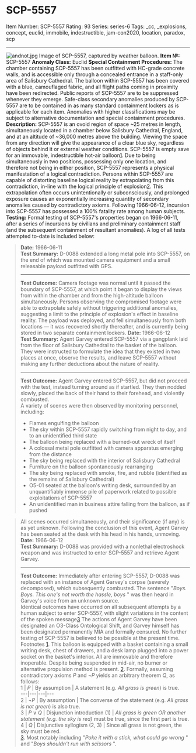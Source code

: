 # SCP-5557
Item Number: SCP-5557
Rating: 93
Series: series-6
Tags: _cc, _explosions, concept, euclid, immobile, indestructible, jam-con2020, location, paradox, scp

---

![andnot.jpg](https://scp-wiki.wdfiles.com/local--files/scp-5557/andnot.jpg)
Image of SCP-5557, captured by weather balloon.
**Item №:** SCP-5557
**Anomaly Class:** Euclid
**Special Containment Procedures:** The chamber containing SCP-5557 has been outfitted with HC-grade concrete walls, and is accessible only through a concealed entrance in a staff-only area of Salisbury Cathedral. The balloon within SCP-5557 has been covered with a blue, camouflaged fabric, and all flight paths coming in proximity have been redirected. Public reports of SCP-5557 are to be suppressed whenever they emerge.
Safe-class secondary anomalies produced by SCP-5557 are to be contained in as many standard containment lockers as is applicable for each item. Anomalies with higher classifications may be subject to alternative documentation and special containment procedures.
**Description:** SCP-5557 is an ovoid region of space ~25 metres in length, simultaneously located in a chamber below Salisbury Cathedral, England, and at an altitude of ~36,000 metres above the building. Viewing the space from any direction will give the appearance of a clear blue sky, regardless of objects behind it or external weather conditions. SCP-5557 is empty save for an immovable, indestructible hot-air balloon[1](javascript:;).
Due to being simultaneously in two positions, possessing only one location, and therefore not being in either position, SCP-5557 represents a physical manifestation of a logical contradiction. Persons within SCP-5557 are capable of distorting baseline logical reality by extrapolating from this contradiction, in-line with the logical principle of explosion[2](javascript:;). This extrapolation often occurs unintentionally or subconsciously, and prolonged exposure causes an exponentially increasing quantity of secondary anomalies caused by contradictory axioms.
Following 1966-06-12, incursion into SCP-5557 has possessed a 100% fatality rate among human subjects.
**Testing:** Formal testing of SCP-5557's properties began on 1966-06-11, after a series of incursions by civilians and preliminary containment staff (and the subsequent containment of resultant anomalies). A log of all tests attempted to-date is included below:
> **Date:** 1966-06-11  
>  **Test Summary:** D-0088 extended a long metal pole into SCP-5557, on the end of which was mounted camera equipment and a small releasable payload outfitted with GPS.
> * * *
> **Test Outcome:** Camera footage was normal until it passed the boundary of SCP-5557, at which point it began to display the views from within the chamber and from the high-altitude balloon simultaneously. Persons observing the compromised footage were able to extrapolate safely without triggering additional anomalies, suggesting a limit to the principle of explosion's effect in baseline reality. The payload was deployed, and fell simultaneously from both locations — it was recovered shortly thereafter, and is currently being stored in two separate containment lockers.
> **Date:** 1966-06-12  
>  **Test Summary:** Agent Garvey entered SCP-5557 via a gangplank laid from the floor of Salisbury Cathedral to the basket of the balloon. They were instructed to formulate the idea that they existed in two places at once, observe the results, and leave SCP-5557 without making any further deductions about the nature of reality.
> * * *
> **Test Outcome:** Agent Garvey entered SCP-5557, but did not proceed with the test, instead turning around as if startled. They then nodded slowly, placed the back of their hand to their forehead, and violently combusted.  
>  A variety of scenes were then observed by monitoring personnel, including:
>   * Flames engulfing the balloon
>   * The sky within SCP-5557 rapidly switching from night to day, and to an unidentified third state
>   * The balloon being replaced with a burned-out wreck of itself
>   * A colossal metal pole outfitted with camera apparatus emerging from the distance
>   * The sky being replaced with the interior of Salisbury Cathedral
>   * Furniture on the balloon spontaneously rearranging
>   * The sky being replaced with smoke, fire, and rubble (identified as the remains of Salisbury Cathedral)
>   * O5-01 seated at the balloon's writing desk, surrounded by an unquantifiably immense pile of paperwork related to possible exploitations of SCP-5557
>   * An unidentified man in business attire falling from the balloon, as if pushed
> 

> All scenes occurred simultaneously, and their significance (if any) is as yet unknown. Following the conclusion of this event, Agent Garvey has been seated at the desk with his head in his hands, unmoving.
> **Date:** 1966-06-12  
>  **Test Summary:** D-0088 was provided with a nonlethal electroshock weapon and was instructed to enter SCP-5557 and retrieve Agent Garvey.
> * * *
> **Test Outcome:** Immediately after entering SCP-5557, D-0088 was replaced with an instance of Agent Garvey's corpse (severely decomposed), which subsequently combusted. The sentence "_Boys. Boys. This one's not worth the hassle, boys_ " was then heard in Garvey's voice from an unknown source.  
>  Identical outcomes have occurred on all subsequent attempts by a human subject to enter SCP-5557, with slight variations in the content of the spoken message[3](javascript:;) The actions of Agent Garvey have been designated an O3-Class Ontological Shift, and Garvey himself has been designated permanently MIA and formally censured.
No further testing of SCP-5557 is believed to be possible at the present time.
Footnotes
[1](javascript:;). This balloon is equipped with a basket containing a small writing desk, chest of drawers, and a desk lamp plugged into a power socket on the basket's interior. All are immovable and therefore inoperable. Despite being suspended in mid-air, no burner or alternative propulsion method is present.
[2](javascript:;). Formally, assuming contradictory axioms $P$ and $¬P$ yields an arbitrary theorem $Q$, as follows:  
1 | $P$ | By assumption | A statement (e.g. _All grass is green_) is true.  
---|---|---|---  
2 | $¬P$ | By assumption | The converse of the statement (e.g. _All grass is not green_) is also true.  
3 | $P ∨ Q$ | Disjunction introduction (1) | _All grass is green OR another statement (e.g. the sky is red)_ must be true, since the first part is true.  
4 | $Q$ | Disjunctive syllogism (2, 3) | Since all grass is not green, the sky must be red.  
[3](javascript:;). Most notably including "_Poke it with a stick, what could go wrong_ " and "_Boys shouldn't run with scissors_ ".